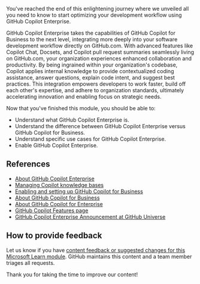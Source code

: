 You've reached the end of this enlightening journey where we unveiled all you need to know to start optimizing your development workflow using GitHub Copilot Enterprise.

GitHub Copilot Enterprise takes the capabilities of GitHub Copilot for Business to the next level, integrating more deeply into your software development workflow directly on GitHub.com. With advanced features like Copilot Chat, Docsets, and Copilot pull request summaries seamlessly living on GitHub.com, your organization experiences enhanced collaboration and productivity. By being ingrained within your organization's codebase, Copilot applies internal knowledge to provide contextualized coding assistance, answer questions, explain code intent, and suggest best practices. This integration empowers developers to work faster, build off each other's expertise, and adhere to organization standards, ultimately accelerating innovation and enabling focus on strategic needs.

Now that you've finished this module, you should be able to:

- Understand what GitHub Copilot Enterprise is.
- Understand the difference between GitHub Copilot Enterprise versus GitHub Copilot for Business.
- Understand specific use cases for GitHub Copilot Enterprise.
- Enable GitHub Copilot Enterprise.

## References

- [About GitHub Copilot Enterprise](https://docs.github.com/en/copilot/github-copilot-enterprise/overview/about-github-copilot-enterprise)
- [Managing Copilot knowledge bases](https://docs.github.com/en/enterprise-cloud@latest/copilot/managing-copilot/managing-github-copilot-in-your-organization/enhancing-copilot-for-your-organization/managing-copilot-knowledge-bases)
- [Enabling and setting up GitHub Copilot for Business](https://docs.github.com/en/copilot/managing-copilot-business/enabling-and-setting-up-github-copilot-business)
- [About GitHub Copilot for Business](https://docs.github.com/copilot/overview-of-github-copilot/about-github-copilot-for-business)
- [About GitHub Copilot for Enterprise](https://docs.github.com/en/copilot/github-copilot-enterprise/overview/about-github-copilot-enterprise)
- [GitHub Copilot Features page](https://github.com/features/copilot)
- [GitHub Copilot Enterprise Announcement at GitHub Universe](https://github.blog/2023-11-08-universe-2023-copilot-transforms-github-into-the-ai-powered-developer-platform/)

## How to provide feedback

Let us know if you have [content feedback or suggested changes for this Microsoft Learn module](https://github.com/githubpartners/microsoft-learn/issues/new/choose). GitHub maintains this content and a team member triages all requests.

Thank you for taking the time to improve our content!
